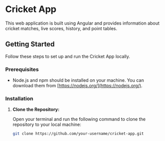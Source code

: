 # Cricket App

This web application is built using Angular and provides information about cricket matches, live scores, history, and point tables.

## Getting Started

Follow these steps to set up and run the Cricket App locally.

### Prerequisites

- Node.js and npm should be installed on your machine. You can download them from [https://nodejs.org/](https://nodejs.org/).

### Installation

1. **Clone the Repository:**

   Open your terminal and run the following command to clone the repository to your local machine:

   ```bash
   git clone https://github.com/your-username/cricket-app.git
